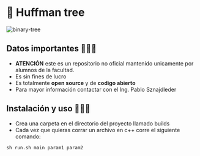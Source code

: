# 🌳 Huffman tree

![binary-tree](https://static.vecteezy.com/system/resources/previews/006/216/582/non_2x/a-binary-tree-diagram-icon-in-flat-design-vector.jpg)

## Datos importantes 👨🏼‍🏭

- **ATENCIÓN** este es un repositorio no oficial mantenido unicamente por alumnos de la facultad.
- Es sin fines de lucro
- Es totalmente **open source** y de **codigo abierto**
- Para mayor información contactar con el Ing. Pablo Sznajdleder

## Instalación y uso 🧑🏻‍💻

- Crea una carpeta en el directorio del proyecto llamado builds
- Cada vez que quieras corrar un archivo en c++ corre el siguiente comando:

```shell
sh run.sh main param1 param2
```
